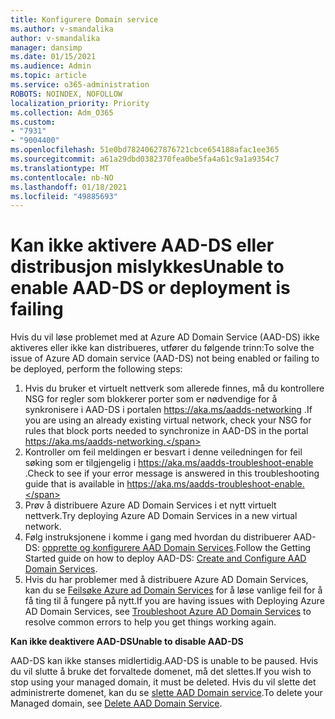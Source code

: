 ```yaml
---
title: Konfigurere Domain service
ms.author: v-smandalika
author: v-smandalika
manager: dansimp
ms.date: 01/15/2021
ms.audience: Admin
ms.topic: article
ms.service: o365-administration
ROBOTS: NOINDEX, NOFOLLOW
localization_priority: Priority
ms.collection: Adm_O365
ms.custom:
- "7931"
- "9004400"
ms.openlocfilehash: 51e0bd78240627876721cbce654188afac1ee365
ms.sourcegitcommit: a61a29dbd0382370fea0be5fa4a61c9a1a9354c7
ms.translationtype: MT
ms.contentlocale: nb-NO
ms.lasthandoff: 01/18/2021
ms.locfileid: "49885693"
---
```

# <a name="unable-to-enable-aad-ds-or-deployment-is-failing"></a><span data-ttu-id="0dfae-102">Kan ikke aktivere AAD-DS eller distribusjon mislykkes</span><span class="sxs-lookup"><span data-stu-id="0dfae-102">Unable to enable AAD-DS or deployment is failing</span></span>

<span data-ttu-id="0dfae-103">Hvis du vil løse problemet med at Azure AD Domain Service (AAD-DS) ikke aktiveres eller ikke kan distribueres, utfører du følgende trinn:</span><span class="sxs-lookup"><span data-stu-id="0dfae-103">To solve the issue of Azure AD domain service (AAD-DS) not being enabled or failing to be deployed, perform the following steps:</span></span>

1. <span data-ttu-id="0dfae-104">Hvis du bruker et virtuelt nettverk som allerede finnes, må du kontrollere NSG for regler som blokkerer porter som er nødvendige for å synkronisere i AAD-DS i portalen https://aka.ms/aadds-networking .</span><span class="sxs-lookup"><span data-stu-id="0dfae-104">If you are using an already existing virtual network, check your NSG for rules that block ports needed to synchronize in AAD-DS in the portal https://aka.ms/aadds-networking.</span></span>
2. <span data-ttu-id="0dfae-105">Kontroller om feil meldingen er besvart i denne veiledningen for feil søking som er tilgjengelig i  https://aka.ms/aadds-troubleshoot-enable .</span><span class="sxs-lookup"><span data-stu-id="0dfae-105">Check to see if your error message is answered in this troubleshooting guide that is available in  https://aka.ms/aadds-troubleshoot-enable.</span></span>
3. <span data-ttu-id="0dfae-106">Prøv å distribuere Azure AD Domain Services i et nytt virtuelt nettverk.</span><span class="sxs-lookup"><span data-stu-id="0dfae-106">Try deploying Azure AD Domain Services in a new virtual network.</span></span>
4. <span data-ttu-id="0dfae-107">Følg instruksjonene i komme i gang med hvordan du distribuerer AAD-DS: [opprette og konfigurere AAD Domain Services](https://docs.microsoft.com/azure/active-directory-domain-services/tutorial-create-instance).</span><span class="sxs-lookup"><span data-stu-id="0dfae-107">Follow the Getting Started guide on how to deploy AAD-DS: [Create and Configure AAD Domain Services](https://docs.microsoft.com/azure/active-directory-domain-services/tutorial-create-instance).</span></span>
5. <span data-ttu-id="0dfae-108">Hvis du har problemer med å distribuere Azure AD Domain Services, kan du se [Feilsøke Azure ad Domain Services](https://docs.microsoft.com/azure/active-directory-domain-services/troubleshoot) for å løse vanlige feil for å få ting til å fungere på nytt.</span><span class="sxs-lookup"><span data-stu-id="0dfae-108">If you are having issues with Deploying Azure AD Domain Services, see [Troubleshoot Azure AD Domain Services](https://docs.microsoft.com/azure/active-directory-domain-services/troubleshoot) to resolve common errors to help you get things working again.</span></span> 

<span data-ttu-id="0dfae-109">**Kan ikke deaktivere AAD-DS**</span><span class="sxs-lookup"><span data-stu-id="0dfae-109">**Unable to disable AAD-DS**</span></span>

<span data-ttu-id="0dfae-110">AAD-DS kan ikke stanses midlertidig.</span><span class="sxs-lookup"><span data-stu-id="0dfae-110">AAD-DS is unable to be paused.</span></span> <span data-ttu-id="0dfae-111">Hvis du vil slutte å bruke det forvaltede domenet, må det slettes.</span><span class="sxs-lookup"><span data-stu-id="0dfae-111">If you wish to stop using your managed domain, it must be deleted.</span></span>
<span data-ttu-id="0dfae-112">Hvis du vil slette det administrerte domenet, kan du se [slette AAD Domain service](https://docs.microsoft.com/azure/active-directory-domain-services/delete-aadds).</span><span class="sxs-lookup"><span data-stu-id="0dfae-112">To delete your Managed domain, see [Delete AAD Domain Service](https://docs.microsoft.com/azure/active-directory-domain-services/delete-aadds).</span></span>



